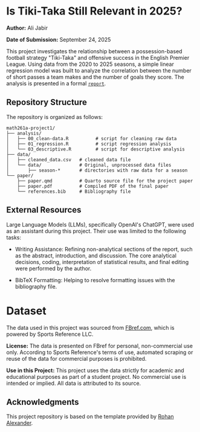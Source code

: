 # Is Tiki-Taka Still Relevant in 2025?
**Author:** Ali Jabir

**Date of Submission:** September 24, 2025

This project investigates the relationship between a possession-based football strategy "Tiki-Taka" and offensive success in the English Premier League. Using data from the 2020 to 2025 seasons, a simple linear regression model was built to analyze the correlation between the number of short passes a team makes and the number of goals they score. The analysis is presented in a formal [`report`](paper/paper.pdf).

## Repository Structure
The repository is organized as follows:

```{bash}
math261a-project1/
├── analysis/
│   ├── 00_clean-data.R          # script for cleaning raw data
│   ├── 01_regression.R          # script regression analysis
│   └── 03_descriptive.R         # script for descriptive analysis
├── data/
│   ├── cleaned_data.csv   # cleaned data file
│   └── data/              # Original, unprocessed data files
│       ├── season-*       # directories with raw data for a season
└── paper/
    ├── paper.qmd          # Quarto source file for the project paper
    ├── paper.pdf          # Compiled PDF of the final paper
    └── references.bib     # Bibliography file
```

## External Resources

Large Language Models (LLMs), specifically OpenAI's ChatGPT, were used as an assistant during this project. Their use was limited to the following tasks:

- Writing Assistance: Refining non-analytical sections of the report, such as the abstract, introduction, and discussion. The core analytical decisions, coding, interpretation of statistical results, and final editing were performed by the author.

- BibTeX Formatting: Helping to resolve formatting issues with the bibliography file.

# Dataset
The data used in this project was sourced from [FBref.com](fbref.com), which is powered by Sports Reference LLC.

**License:** The data is presented on FBref for personal, non-commercial use only. According to Sports Reference's terms of use, automated scraping or reuse of the data for commercial purposes is prohibited.

**Use in this Project:** This project uses the data strictly for academic and educational purposes as part of a student project. No commercial use is intended or implied. All data is attributed to its source.

## Acknowledgments
This project repository is based on the template provided by [Rohan Alexander](https://github.com/RohanAlexander/starter_folder/tree/main).
